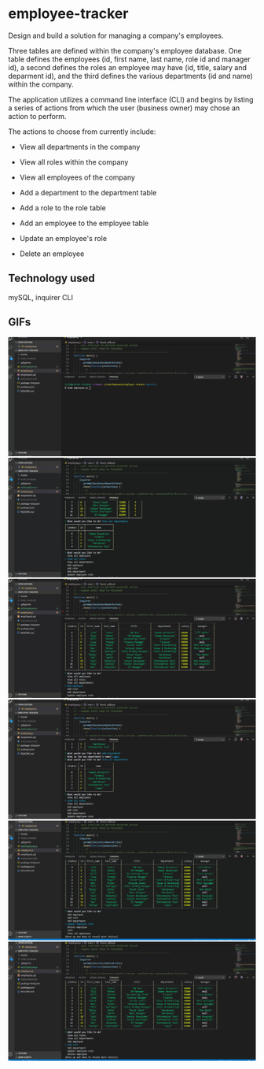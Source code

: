 # employee-tracker

Design and build a solution for managing a company's employees.

Three tables are defined within the company's employee database. One table defines the employees (id, first name, last name, role id and manager id), a second defines the roles an employee may have (id, title, salary and deparment id), and the third defines the various departments (id and name) within the company.

The application utilizes a command line interface (CLI) and begins by listing a series of actions from which the user (business owner) may chose an action to perform.

The actions to choose from currently include:

  * View all departments in the company
  * View all roles within the company
  * View all employees of the company

  * Add a department to the department table
  * Add a role to the role table
  * Add an employee to the employee table

  * Update an employee's role

  * Delete an employee

## Technology used

mySQL, inquirer CLI


## GIFs

![](/Assets/images/empl_add_dept.gif)
![](/Assets/images/empl_add_role.gif)
![](/Assets/images/empl_add_employee.gif)
![](/Assets/images/empl_change_role.gif)
![](/Assets/images/empl_delete_employee.gif)
![](/Assets/images/empl_view_all.gif)